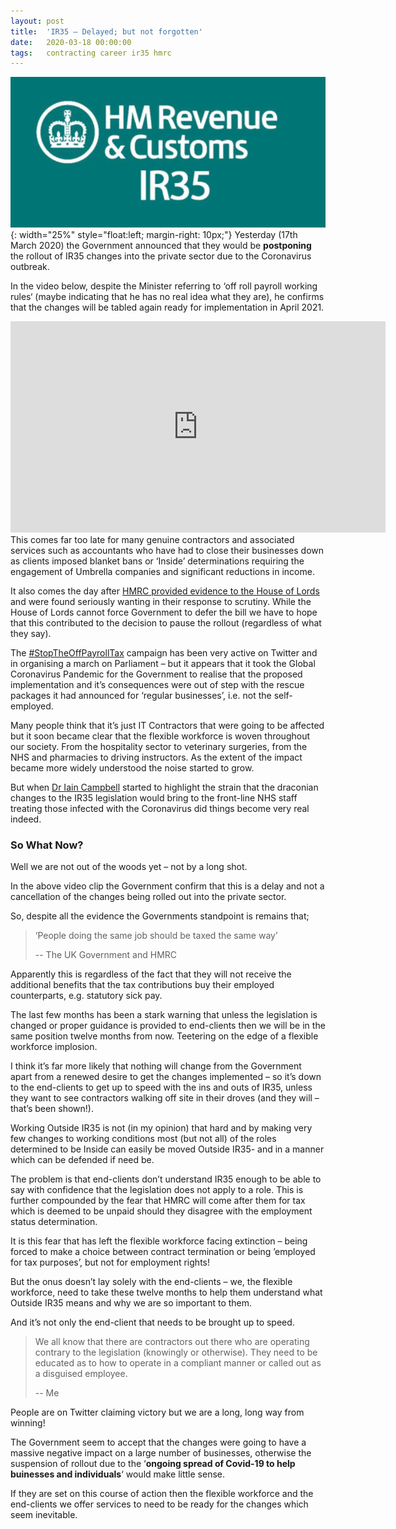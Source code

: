 ```yaml
---
layout: post
title:  'IR35 – Delayed; but not forgotten'
date:   2020-03-18 00:00:00
tags:   contracting career ir35 hmrc
---
```

![hmrc logo](/assets/images/hmrc-ir35-logo.png){: width="25%" style="float:left; margin-right: 10px;"}
Yesterday (17th March 2020) the Government announced that they would be **postponing** the rollout of IR35 changes into the private sector due to the Coronavirus outbreak.

In the video below, despite the Minister referring to ‘off roll payroll working rules‘ (maybe indicating that he has no real idea what they are), he confirms that the changes will be tabled again ready for implementation in April 2021.

<iframe width="600" height="338" src="https://www.youtube.com/embed/0IeWGVZjd_Q" title="YouTube video player" frameborder="0" allow="accelerometer; autoplay; clipboard-write; encrypted-media; gyroscope; picture-in-picture" allowfullscreen></iframe>
<!--more-->
This comes far too late for many genuine contractors and associated services such as accountants who have had to close their businesses down as clients imposed blanket bans or ‘Inside’ determinations requiring the engagement of Umbrella companies and significant reductions in income.

It also comes the day after <a href='https://parliamentlive.tv/Event/Index/40bd6add-48a1-45aa-a018-6a4a1067d261' target='_blank'>HMRC provided evidence to the House of Lords</a> and were found seriously wanting in their response to scrutiny. While the House of Lords cannot force Government to defer the bill we have to hope that this contributed to the decision to pause the rollout (regardless of what they say).

The <a href='https://twitter.com/hashtag/StopTheOffPayrollTax' target='_blank'>#StopTheOffPayrollTax</a> campaign has been very active on Twitter and in organising a march on Parliament – but it appears that it took the Global Coronavirus Pandemic for the Government to realise that the proposed implementation and it’s consequences were out of step with the rescue packages it had announced for ‘regular businesses’, i.e. not the self-employed.

Many people think that it’s just IT Contractors that were going to be affected but it soon became clear that the flexible workforce is woven throughout our society. From the hospitality sector to veterinary surgeries, from the NHS and pharmacies to driving instructors. As the extent of the impact became more widely understood the noise started to grow.

But when <a href='https://twitter.com/DrICampbell' target='_blank'>Dr Iain Campbell</a> started to highlight the strain that the draconian changes to the IR35 legislation would bring to the front-line NHS staff treating those infected with the Coronavirus did things become very real indeed.

### So What Now?

Well we are not out of the woods yet – not by a long shot.

In the above video clip the Government confirm that this is a delay and not a cancellation of the changes being rolled out into the private sector.

So, despite all the evidence the Governments standpoint is remains that;

> ‘People doing the same job should be taxed the same way’
>
> -- The UK Government and HMRC

Apparently this is regardless of the fact that they will not receive the additional benefits that the tax contributions buy their employed counterparts, e.g. statutory sick pay.

The last few months has been a stark warning that unless the legislation is changed or proper guidance is provided to end-clients then we will be in the same position twelve months from now. Teetering on the edge of a flexible workforce implosion.

I think it’s far more likely that nothing will change from the Government apart from a renewed desire to get the changes implemented – so it’s down to the end-clients to get up to speed with the ins and outs of IR35, unless they want to see contractors walking off site in their droves (and they will – that’s been shown!).

Working Outside IR35 is not (in my opinion) that hard and by making very few changes to working conditions most (but not all) of the roles determined to be Inside can easily be moved Outside IR35- and in a manner which can be defended if need be.

The problem is that end-clients don’t understand IR35 enough to be able to say with confidence that the legislation does not apply to a role. This is further compounded by the fear that HMRC will come after them for tax which is deemed to be unpaid should they disagree with the employment status determination.

It is this fear that has left the flexible workforce facing extinction – being forced to make a choice between contract termination or being ’employed for tax purposes’, but not for employment rights!

But the onus doesn’t lay solely with the end-clients – we, the flexible workforce, need to take these twelve months to help them understand what Outside IR35 means and why we are so important to them.

And it’s not only the end-client that needs to be brought up to speed.

>We all know that there are contractors out there who are operating contrary to the legislation (knowingly or otherwise). They need to be educated as to how to operate in a compliant manner or called out as a disguised employee.
>
> -- Me

People are on Twitter claiming victory but we are a long, long way from winning!

The Government seem to accept that the changes were going to have a massive negative impact on a large number of businesses, otherwise the suspension of rollout due to the ‘**ongoing spread of Covid-19 to help buinesses and individuals**‘ would make little sense.

If they are set on this course of action then the flexible workforce and the end-clients we offer services to need to be ready for the changes which seem inevitable.